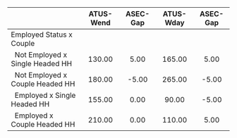 
|                      |    ATUS-Wend |     ASEC-Gap |    ATUS-Wday |     ASEC-Gap |
| -------------------- | :----------: | :----------: | :----------: | :----------: |
| Employed Status x Couple |              |              |              |              |
| &nbsp;&nbsp;Not Employed x Single Headed HH |       130.00 |         5.00 |       165.00 |         5.00 |
| &nbsp;&nbsp;Not Employed x Couple Headed HH |       180.00 |        -5.00 |       265.00 |        -5.00 |
| &nbsp;&nbsp;Employed x Single Headed HH |       155.00 |         0.00 |        90.00 |        -5.00 |
| &nbsp;&nbsp;Employed x Couple Headed HH |       210.00 |         0.00 |       110.00 |         5.00 |

